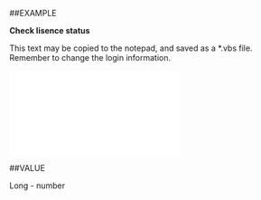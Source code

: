 
##EXAMPLE

**Check lisence status**

This text may be copied to the notepad, and saved as a *.vbs file. Remember to change the login information.

![](..\..\Examples\vbs\SOAdmin.Properties.vbs.txt)


##VALUE

Long - number

